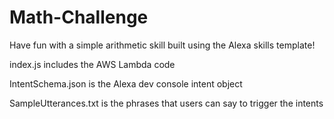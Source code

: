 # Math-Challenge

Have fun with a simple arithmetic skill built using the Alexa skills template!

index.js includes the AWS Lambda code

IntentSchema.json is the Alexa dev console intent object

SampleUtterances.txt is the phrases that users can say to trigger the intents